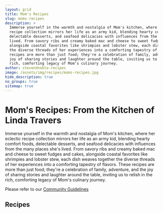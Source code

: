 ```yaml
---
layout: grid
title: Mom's Recipes
slug: moms-recipes
description: >
  Immerse yourself in the warmth and nostalgia of Mom's kitchen, where her eclectic
  recipe collection mirrors her life as an army kid, blending hearty comfort foods,
  delectable desserts, and seafood delicacies with influences from the many places she's
  lived. From savory ribs and creamy baked mac and cheese to sweet fudges and cakes,
  alongside coastal favorites like shrimpies and lobster stew, each dish weaves together
  the diverse threads of her experiences into a comforting tapestry of flavors. These
  recipes are more than just food; they're a celebration of family, adventure, and the
  joy of sharing stories and laughter around the table, inviting us to relish in the
  rich, comforting legacy of Mom's culinary journey.
author: stevendnoble-recipes
image: /assets/img/recipes/moms-recipes.jpg
hide_description: true
no_groups: true
sitemap: true
---
```


# Mom's Recipes: From the Kitchen of Linda Travers

Immerse yourself in the warmth and nostalgia of Mom's kitchen, where her eclectic
recipe collection mirrors her life as an army kid, blending hearty comfort foods,
delectable desserts, and seafood delicacies with influences from the many places she's
lived. From savory ribs and creamy baked mac and cheese to sweet fudges and cakes,
alongside coastal favorites like shrimpies and lobster stew, each dish weaves together
the diverse threads of her experiences into a comforting tapestry of flavors. These
recipes are more than just food; they're a celebration of family, adventure, and the
joy of sharing stories and laughter around the table, inviting us to relish in the
rich, comforting legacy of Mom's culinary journey.

Please refer to our [Community Guidelines](/community-guidelines/)

## Recipes
